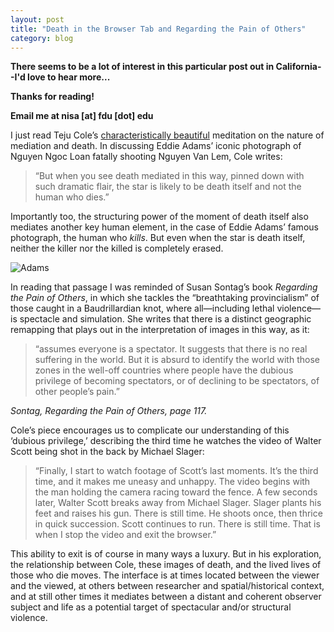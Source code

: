 ```yaml
---
layout: post
title: "Death in the Browser Tab and Regarding the Pain of Others"
category: blog
---
```


**There seems to be a lot of interest in this particular post out in California--I'd love to hear more...**

**Thanks for reading!**

**Email me at nisa [at] fdu [dot] edu**

I just read Teju Cole’s [characteristically beautiful](http://www.nytimes.com/2015/05/24/magazine/death-in-the-browser-tab.html?_r=2) meditation on the nature of mediation and death. In discussing Eddie Adams’ iconic photograph of Nguyen Ngoc Loan fatally shooting Nguyen Van Lem, Cole writes:

> “But when you see death mediated in this way, pinned down with such dramatic flair, the star is likely to be death itself and not the human who dies.”

Importantly too, the structuring power of the moment of death itself also mediates another key human element, in the case of Eddie Adams’ famous photograph, the human who *kills*. But even when the star is death itself, neither the killer nor the killed is completely erased.

![Adams](http://graphics8.nytimes.com/images/2014/09/17/blogs/20140917-lens-adams-slide-JXW5/20140917-lens-adams-slide-JXW5-superJumbo.jpg)

In reading that passage I was reminded of Susan Sontag’s book *Regarding the Pain of Others*, in which she tackles the “breathtaking provincialism” of those caught in a Baudrillardian knot, where all—including lethal violence—is spectacle and simulation. She writes that there is a distinct geographic remapping that plays out in the interpretation of images in this way, as it:

> “assumes everyone is a spectator. It suggests that there is no real suffering in the world. But it is absurd to identify the world with those zones in the well-off countries where people have the dubious privilege of becoming spectators, or of declining to be spectators, of other people’s pain.”

<cite>Sontag, *Regarding the Pain of Others*, page 117.

Cole’s piece encourages us to complicate our understanding of this ‘dubious privilege,’ describing the third time he watches the video of Walter Scott being shot in the back by Michael Slager:

> “Finally, I start to watch footage of Scott’s last moments. It’s the third time, and it makes me uneasy and unhappy. The video begins with the man holding the camera racing toward the fence. A few seconds later, Walter Scott breaks away from Michael Slager. Slager plants his feet and raises his gun. There is still time. He shoots once, then thrice in quick succession. Scott continues to run. There is still time. That is when I stop the video and exit the browser.”

This ability to exit is of course in many ways a luxury. But in his exploration, the relationship between Cole, these images of death, and the lived lives of those who die moves. The interface is at times located between the viewer and the viewed, at others between researcher and spatial/historical context, and at still other times it mediates between a distant and coherent observer subject and life as a potential target of spectacular and/or structural violence.
